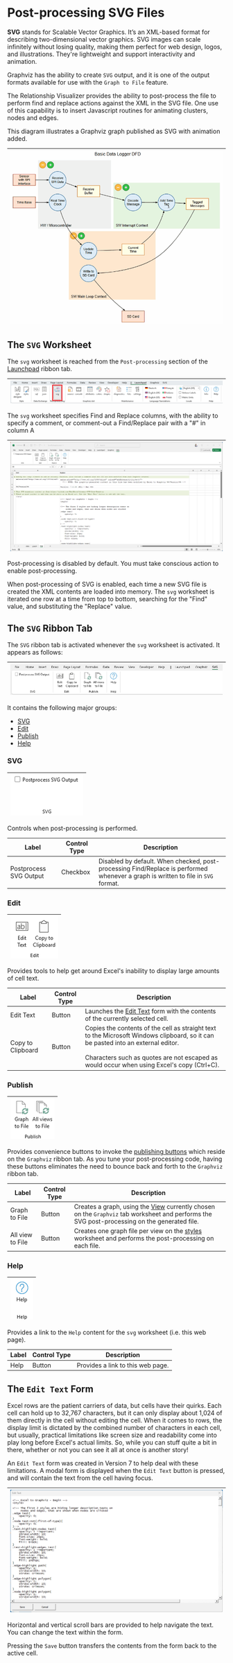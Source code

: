 # Post-processing SVG Files

**SVG** stands for Scalable Vector Graphics. It’s an XML-based format for describing two-dimensional vector graphics. SVG images can scale infinitely without losing quality, making them perfect for web design, logos, and illustrations. They're lightweight and support interactivity and animation.

Graphviz has the ability to create `SVG` output, and it is one of the output formats available for use with the `Graph to File` feature.

The Relationship Visualizer provides the ability to post-process the file to perform find and replace actions against the XML in the SVG file. One use of this capability is to insert Javascript routines for animating clusters, nodes and edges.

This diagram illustrates a Graphviz graph published as SVG with animation added.

| ![](./animated-svg.gif) |
| ----------------------- |


## The `SVG` Worksheet

The `svg` worksheet is reached from the `Post-processing` section of the [Launchpad](../launchpad/) ribbon tab.

| ![](./launchpad-ribbon-tab-svg-button.png) |
| ------------------------------------------- |

The `svg` worksheet specifies Find and Replace columns, with the ability to specify a comment, or comment-out a Find/Replace pair with a "#" in column A

| ![](./svg-worksheet.png) |
| ------------------------ |

Post-processing is disabled by default. You must take conscious action to enable post-processing.

When post-processing of SVG is enabled, each time a new SVG file is created the XML contents are loaded into memory. The `svg` worksheet is iterated one row at a time from top to bottom, searching for the "Find" value, and substituting the "Replace" value.

## The `SVG` Ribbon Tab

The `SVG` ribbon tab is activated whenever the `svg` worksheet is activated. It appears as follows:

| ![](./svg-ribbon-tab.png) |
| ------------------------- |

It contains the following major groups:

- [SVG](./README.md#svg)
- [Edit](./README.md#edit)
- [Publish](./README.md#publish)
- [Help](./README.md#help)


### SVG

| ![](./svg-ribbon-tab-svg.png) |
| -------------------------------------------------- |

Controls when post-processing is performed.

| Label       | Control Type  | Description                                                                                                                                                                                                                    |
| ----------- | ------------- | ---------------------------------------------------------------------------------------------------------------------------------------------------------------------------------------------------------------------------------- |
| Postprocess SVG Output | Checkbox        | Disabled by default. When checked, post-processing Find/Replace is performed whenever a graph is written to file in `SVG` format. |

### Edit

| ![](./svg-ribbon-tab-edit.png) |
| -------------------------------------------------- |

Provides tools to help get around Excel's inability to display large amounts of cell text.

| Label       | Control Type  | Description                                                                                                                                                                                                                        |
| ----------- | ------------- | ---------------------------------------------------------------------------------------------------------------------------------------------------------------------------------------------------------------------------------- |
| Edit Text | Button        | Launches the [Edit Text](./README.md#the-edit-text-form) form with the contents of the currently selected cell. |
| Copy to Clipboard | Button        | Copies the contents of the cell as straight text to the Microsoft Windows clipboard, so it can be pasted into an external editor.<br/><br/>Characters such as quotes are not escaped as would occur when using Excel's copy (Ctrl+C). |

### Publish

| ![](./svg-ribbon-tab-publish.png) |
| -------------------------------------------------- |

Provides convenience buttons to invoke the [publishing buttons](../publish/#graph-to-file-all-views-to-file) which reside on the `Graphviz` ribbon tab. As you tune your post-processing code, having these buttons eliminates the need to bounce back and forth to the `Graphviz` ribbon tab.

| Label       | Control Type  | Description                                                                                                                                                                                                                        |
| ----------- | ------------- | ---------------------------------------------------------------------------------------------------------------------------------------------------------------------------------------------------------------------------------- |
| Graph to File | Button        | Creates a graph, using the [View](../create/#graph-to-worksheet) currently chosen on the `Graphviz` tab worksheet and performs the SVG post-processing on the generated file.|
| All view to File | Button        | Creates one graph file per view on the [styles](../styles/) worksheet and performs the post-processing on each file. |

### Help

| ![](./svg-ribbon-tab-help.png) |
| -------------------------------------------------- |

Provides a link to the `Help` content for the `svg` worksheet (i.e. this web page).

| Label       | Control Type  | Description                                                                                                                                                                                                                        |
| ----------- | ------------- | ---------------------------------------------------------------------------------------------------------------------------------------------------------------------------------------------------------------------------------- |
| Help | Button        | Provides a link to this web page. |

## The `Edit Text` Form

Excel rows are the patient carriers of data, but cells have their quirks. Each cell can hold up to 32,767 characters, but it can only display about 1,024 of them directly in the cell without editing the cell. When it comes to rows, the display limit is dictated by the combined number of characters in each cell, but usually, practical limitations like screen size and readability come into play long before Excel's actual limits. So, while you can stuff quite a bit in there, whether or not you can see it all at once is another story!

An `Edit Text` form was created in Version 7 to help deal with these limitations. A modal form is displayed when the `Edit Text` button is pressed, and will contain the text from the cell having focus. 

| ![](./svg-edit-text-form.png) |
| ----------------------------- |

Horizontal and vertical scroll bars are provided to help navigate the text. You can change the text within the form. 

Pressing the `Save` button transfers the contents from the form back to the active cell.
